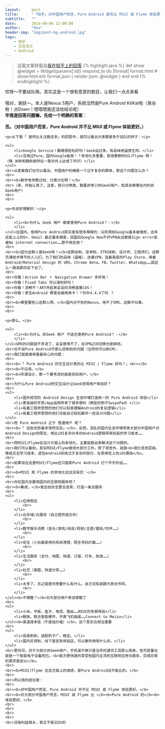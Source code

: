 ```yaml
---
layout:     post
title:      "「知乎」对中国用户而言，Pure Android 是否比 MIUI 或 Flyme 体验更好？"
subtitle:   ""
date:       2014-09-04 12:00:00
author:     "Hux"
header-img: "img/post-bg-android.jpg"
tags:
    - 知乎
    - 交互设计
    - Android
---
```

    
> 这篇文章转载自[我在知乎上的回答](http://www.zhihu.com/question/25104721/answer/30108886)
{% highlight java %}
def show
  @widget = Widget(params[:id])
  respond_to do |format|
    format.html # show.html.erb
    format.json { render json: @widget }
  end
end
{% endhighlight %}

<p>哎呀～不要站队嘛。其实这是一个很有意思的题目，让我们一点点来看
    <br>
    <br>哦对，谢妖～。本人是Nexus 5用户，系统当然是Pure Android KitKat啦（臭谷粉！点Down！喂喂喂我还没给结论呢）
    <br><b>毕竟是回答问题嘛，先给一个明确的答案</b>：
    <br>
    <br><b>否。（</b><b>对中国用户而言，Pure Android 并不比 MIUI 或 Flyme 体验更好。</b><b>）</b>
    
    <p>从下面「 居然比关注数还多」的回答中，就可以看出大家都是急于站队的样子：</p>
    
    <ul>
        <li>Google Service！翻墙很轻松好吗！Geek站过来，有品味绝逼原生阿。</li>
        <li>没用过Pure，国内Google能用！？本地化多重要，易用果断MIUI/Flyme 啊！（咦 米粉和魅粉居然在一致对外上达成了共识）</li>
    </ul>
    <br>从答案我们也可以看出，中国用户的确是一个过于复杂的群体，那这个问题怎么办？
    <br>
    <br><b>数学老师教过哒，分类讨论啊！</b>
    <br>（来，开始认真了。注意，我只分两类，数量非常小的Geek用户，和其余都算在内的非Geek用户）
    <br>
    <br>

    <p>先说好理解的：</p>
    
    <ul>
        <li><b>为什么 Geek 用户 都爱使用Pure Android？：</b>
        </li>
    </ul>在国内，使用Pure Android其实是有很多障碍的：众所周知Google基本被墙死，去年还能上上的G+，Gmail 最近基本报废，回国后Google Now不开VPN永远都是Sign error或者No internet connection……那干嘛还用？
    <br>
    <br><b>因为这群人是Geek呀！</b>这群谷粉、安卓粉、IT科技粉、设计师、工程师们，这群充满技术情节的人儿们，为了我们的品味（逼格），挂着VPN，连着美版的Play Store，用着Android/Material Design 的 GMS，Chrome Beta，FB，Twitter，WhatsApp……就这么一路高歌的走下去了。
    <br>
    <br>你看！Action Bar ＋ Navigation Drawer 多好用！
    <br>你看！Fixed Tabs 可以滑的好吗！
    <br>你看！流畅不！ART开起来妥妥的流畅度爆iOS！
    <br>你看！原生Android 哪里会越用用卡！？你升4.4.4了吗 ？
    <br>
    <br><b>哪里要担心这群人啊。</b>国内买不到的Nexus，用不了GMS，这都不叫事。
    <br>
    <br>

    <p>那么，</p>

    <ul>
        <li><b>为什么 非Geek 用户 不适合使用Pure Android？：</b>
        </li>
    </ul>GMS的问题就不多说了，妥妥是用不了，在VPN之间切换也是麻烦。
    <br>也不说Pure Android不那么好刷到的问题（当然你可以刷CM），
    <br>我们就直接来看最核心的问题：
    <br>
    <br><b>「 Pure Android 的交互设计真的比 MIUI / Flyme 好吗？」<br></b>
    <br><b>不见得。</b>
    <br><b>所谓设计，第一个要考虑的就是目标用户。</b>
    <br>
    <br>为什么Pure Android的交互设计让Geek觉得用户体验好？
    <br>
    <ul>
        <li>国外规范的 Android Design 生态环境打造统一的 Pure Android 体验</li>
        <li>更高级的手势/App运用带来了很多便利（典型的例子SwipePad）</li>
        <li>有着工程师思想的他们可以轻易理解Android的复杂逻辑</li>
        <li>有着工程师思想的他们总能自己轻松躲开一些设计问题</li>
    </ul>
    <br>而 Pure Android 之于 普通用户 呢？
    <br><b>「 这些优势基本荡然无存」</b>，反而，混乱的国内生态环境带来大部分中国用户对Android Design的陌生，相比iOS复杂许多的Android逻辑带来较高的学习成本……
    <br>
    <br>而MIUI/Flyme在设计方面上的本地化，主要就是出来解决这个问题的。
    <br>我们可以看到，其实MIUI/Flyme做得大部分工作，除了视觉外，就是<b>简化信息层级，降低交互学习成本，遮住Android系统过于复杂的部分，在易用性上向iOS靠拢</b>。
    <br>
    <br>如果说在这里MIUI/Flyme还只能和Pure Android 打个平手的话……
    <br>
    <br><b>MIUI 和 Flyme 的本地化还远没有完：</b>
    <br>
    <br>你在国内总要用国内的互联网服务吧？
    <br><b>集成，</b>我全给你全整合进来，打造一条龙服务
    <br>
    <ul>
        <li>应用商店
            <br>
        </li>
        <li>云存储/云服务（自己提供或合作）
            <br>
        </li>
        <li>数字娱乐消费（音乐/游戏/阅读/视频/主题/壁纸/铃声……）
            <br>
        </li>
        <li>安全（小白最爱用的系统清理，陌生号码拦截……）
            <br>
        </li>
        <li>生活服务（支付，地图，快递，订餐，打车，旅游……）
            <br>
        </li>
        <li>社交（美图，快速分享……）
            <br>
        </li>
        <li>太多了。总之就是你想要什么有什么，自己没有就跟大家合作呗。
            <br>
        </li>
    </ul><b>不够酷？</b>对大部分用户来说够酷了
    <br>
    <ul>
        <li>小米，平板，盒子，电视，路由……MIUI的多屏体验</li>
        <li>魅族，联合智能硬件，手表飞机插座……Connect to Meizu</li>
    </ul><b>渠道成本低（不是指价格）</b>。这个其实也相当重要
    <br>
    <ul>
        <li>容易刷到，适配机子广，稳定。</li>
        <li>国内买得到，线下甚至有体验店，可以教你用呀什么的。</li>
    </ul>
    <br>更何况，对于大部分非Geek用户，手机虽不再只是当年的通讯工具那么简单，但充其量也就是一个智能电子设备而已。<b>能方便快速的享受到国内主流的互联网应用与服务，完成日常的需求就足以</b>。
    <br>
    <br><b>MIUI/Flyme 在这方面上的成绩，是Pure Android远不能比的。</b>
    <br>
    <br>所以我的结论是：
    <br>
    <br><b>对中国用户而言，Pure Android 并不比 MIUI 或 Flyme 体验更好。</b>
    <br><b>对大部分中国用户而言，MIUI 或 Flyme 比 </b><b>Pure Android 的</b><b>体验更好。</b>
    <br>
    <br>
    <br>
    <br>
    <br>没啥利益相关，我又不是云OS的
</p>
